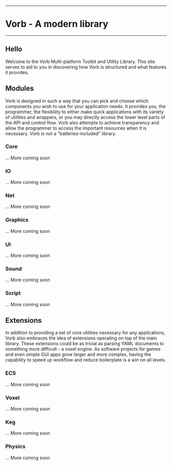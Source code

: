 - - -
# Vorb - A modern library
- - -

## Hello
Welcome to the Vorb Multi-platform Toolkit and Utility Library. This site serves to aid to you in discovering how Vorb is structured and what features it provides.

## Modules
Vorb is designed in such a way that you can pick and choose which components you wish to use for your application needs. It provides you, the programmer, the flexibility to either make quick applications with its variety of utilities and wrappers, or you may directly access the lower level parts of the API and control flow. Vorb also attempts to achieve transparency and allow the programmer to access the important resources when it is necessary. Vorb is not a "batteries-included" library.

### Core
... More coming soon

### IO
... More coming soon

### Net
... More coming soon

### Graphics
... More coming soon

### UI
... More coming soon

### Sound
... More coming soon

### Script
... More coming soon

## Extensions
In addition to providing a set of core utilities necessary for any applications, Vorb also embraces the idea of extensions operating on top of the main library. These extensions could be as trivial as parsing YAML documents to something more difficult - a voxel engine. As software projects for games and even simple GUI apps grow larger and more complex, having the capability to speed up workflow and reduce boilerplate is a win on all levels.

### ECS
... More coming soon

### Voxel
... More coming soon

### Keg
... More coming soon

### Physics
... More coming soon